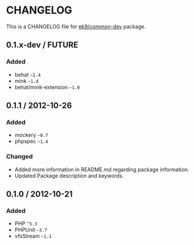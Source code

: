 # CHANGELOG

This is a CHANGELOG file for [ek9/common-dev][0] package.

## 0.1.x-dev / FUTURE

### Added

- behat `~2.4`
- mink `~1.4`
- behat/mink-extension `~1.0`

## 0.1.1 / 2012-10-26

### Added

- mockery `~0.7`
- phpspec `~1.4`

### Changed

- Added more information in README.md regarding package information.
- Updated Package description and keywords.

## 0.1.0 / 2012-10-21

### Added

- PHP `^5.3`
- PHPUnit `~3.7`
- vfsStream `~1.1`

[0]: https://packagist.org/packages/ek9/common-dev
